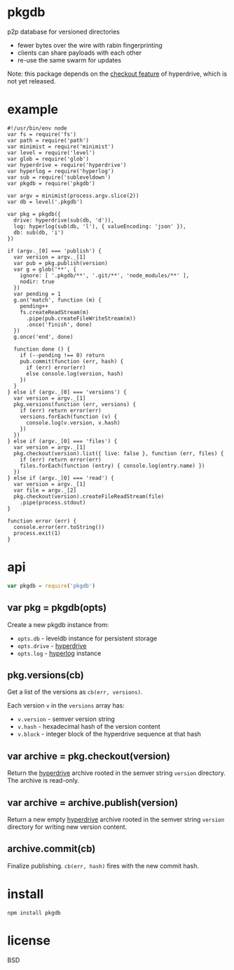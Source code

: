 # pkgdb

p2p database for versioned directories

* fewer bytes over the wire with rabin fingerprinting
* clients can share payloads with each other
* re-use the same swarm for updates

Note: this package depends on the [checkout feature][1]
of hyperdrive, which is not yet released.

[1]: https://github.com/mafintosh/hyperdrive/pull/74
[2]: https://github.com/mafintosh/hyperdrive

# example

```
#!/usr/bin/env node
var fs = require('fs')
var path = require('path')
var minimist = require('minimist')
var level = require('level')
var glob = require('glob')
var hyperdrive = require('hyperdrive')
var hyperlog = require('hyperlog')
var sub = require('subleveldown')
var pkgdb = require('pkgdb')

var argv = minimist(process.argv.slice(2))
var db = level('.pkgdb')

var pkg = pkgdb({
  drive: hyperdrive(sub(db, 'd')),
  log: hyperlog(sub(db, 'l'), { valueEncoding: 'json' }),
  db: sub(db, 'i')
})

if (argv._[0] === 'publish') {
  var version = argv._[1]
  var pub = pkg.publish(version)
  var g = glob('**', {
    ignore: [ '.pkgdb/**', '.git/**', 'node_modules/**' ],
    nodir: true
  })
  var pending = 1
  g.on('match', function (m) {
    pending++
    fs.createReadStream(m)
      .pipe(pub.createFileWriteStream(m))
      .once('finish', done)
  })
  g.once('end', done)

  function done () {
    if (--pending !== 0) return
    pub.commit(function (err, hash) {
      if (err) error(err)
      else console.log(version, hash)
    })
  }
} else if (argv._[0] === 'versions') {
  var version = argv._[1]
  pkg.versions(function (err, versions) {
    if (err) return error(err)
    versions.forEach(function (v) {
      console.log(v.version, v.hash)
    })
  })
} else if (argv._[0] === 'files') {
  var version = argv._[1]
  pkg.checkout(version).list({ live: false }, function (err, files) {
    if (err) return error(err)
    files.forEach(function (entry) { console.log(entry.name) })
  })
} else if (argv._[0] === 'read') {
  var version = argv._[1]
  var file = argv._[2]
  pkg.checkout(version).createFileReadStream(file)
    .pipe(process.stdout)
}

function error (err) {
  console.error(err.toString())
  process.exit(1)
}
```

# api

``` js
var pkgdb = require('pkgdb')
```

## var pkg = pkgdb(opts)

Create a new pkgdb instance from:

* `opts.db` - leveldb instance for persistent storage
* `opts.drive` - [hyperdrive][2]
* `opts.log` - [hyperlog][3] instance

[3]: https://github.com/mafintosh/hyperlog

## pkg.versions(cb)

Get a list of the versions as `cb(err, versions)`.

Each version `v` in the `versions` array has:

* `v.version` - semver version string
* `v.hash` - hexadecimal hash of the version content
* `v.block` - integer block of the hyperdrive sequence at that hash

## var archive = pkg.checkout(version)

Return the [hyperdrive][2] archive rooted in the semver string `version`
directory. The archive is read-only.

## var archive = archive.publish(version)

Return a new empty [hyperdrive][2] archive rooted in the semver string `version`
directory for writing new version content.

## archive.commit(cb)

Finalize publishing. `cb(err, hash)` fires with the new commit hash.

# install

```
npm install pkgdb
```

# license

BSD
